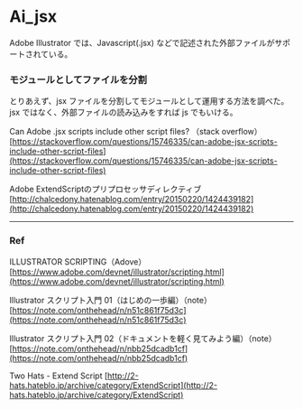 # Ai_jsx  

Adobe Illustrator では、Javascript(.jsx) などで記述された外部ファイルがサポートされている。  




### モジュールとしてファイルを分割  

とりあえず、jsx ファイルを分割してモジュールとして運用する方法を調べた。  
jsx ではなく、外部ファイルの読み込みをすれば js でもいける。  


Can Adobe .jsx scripts include other script files? （stack overflow）  
[https://stackoverflow.com/questions/15746335/can-adobe-jsx-scripts-include-other-script-files](https://stackoverflow.com/questions/15746335/can-adobe-jsx-scripts-include-other-script-files)  

Adobe ExtendScriptのプリプロセッサディレクティブ  
[http://chalcedony.hatenablog.com/entry/20150220/1424439182](http://chalcedony.hatenablog.com/entry/20150220/1424439182)  




---  


### Ref  


ILLUSTRATOR SCRIPTING（Adove）  
[https://www.adobe.com/devnet/illustrator/scripting.html](https://www.adobe.com/devnet/illustrator/scripting.html)  


Illustrator スクリプト入門 01（はじめの一歩編）（note）  
[https://note.com/onthehead/n/n51c861f75d3c](https://note.com/onthehead/n/n51c861f75d3c)  


Illustrator スクリプト入門 02（ドキュメントを軽く見てみよう編）（note）  
[https://note.com/onthehead/n/nbb25dcadb1cf](https://note.com/onthehead/n/nbb25dcadb1cf)  


Two Hats - Extend Script 
[http://2-hats.hateblo.jp/archive/category/ExtendScript](http://2-hats.hateblo.jp/archive/category/ExtendScript)  